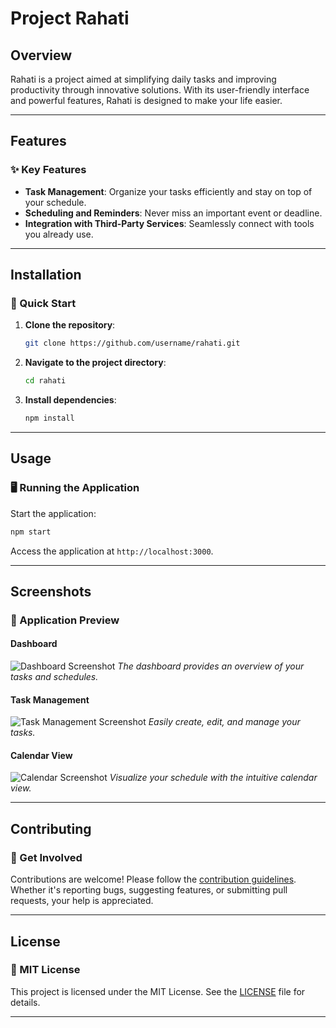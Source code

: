 # Project Rahati

## Overview
Rahati is a project aimed at simplifying daily tasks and improving productivity through innovative solutions. With its user-friendly interface and powerful features, Rahati is designed to make your life easier.

---

## Features
### ✨ Key Features
- **Task Management**: Organize your tasks efficiently and stay on top of your schedule.
- **Scheduling and Reminders**: Never miss an important event or deadline.
- **Integration with Third-Party Services**: Seamlessly connect with tools you already use.

---

## Installation
### 🚀 Quick Start
1. **Clone the repository**:
    ```bash
    git clone https://github.com/username/rahati.git
    ```
2. **Navigate to the project directory**:
    ```bash
    cd rahati
    ```
3. **Install dependencies**:
    ```bash
    npm install
    ```

---

## Usage
### 🖥️ Running the Application
Start the application:
```bash
npm start
```

Access the application at `http://localhost:3000`.

---

## Screenshots
### 📸 Application Preview
#### Dashboard
![Dashboard Screenshot](screenshots/dashboard.png)
*The dashboard provides an overview of your tasks and schedules.*

#### Task Management
![Task Management Screenshot](screenshots/task_management.png)
*Easily create, edit, and manage your tasks.*

#### Calendar View
![Calendar Screenshot](screenshots/calendar.png)
*Visualize your schedule with the intuitive calendar view.*

---

## Contributing
### 🤝 Get Involved
Contributions are welcome! Please follow the [contribution guidelines](CONTRIBUTING.md). Whether it's reporting bugs, suggesting features, or submitting pull requests, your help is appreciated.

---

## License
### 📜 MIT License
This project is licensed under the MIT License. See the [LICENSE](LICENSE) file for details.

---